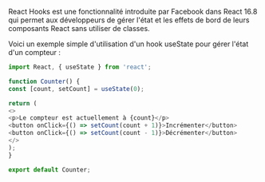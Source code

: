 React Hooks est une fonctionnalité introduite par Facebook dans React 16.8 qui permet aux développeurs de gérer l'état et les effets de bord de leurs composants React sans utiliser de classes.

Voici un exemple simple d'utilisation d'un hook useState pour gérer l'état d'un compteur :

```` js
import React, { useState } from 'react';

function Counter() {
const [count, setCount] = useState(0);

return (
<>
<p>Le compteur est actuellement à {count}</p>
<button onClick={() => setCount(count + 1)}>Incrémenter</button>
<button onClick={() => setCount(count - 1)}>Décrémenter</button>
</>
);
}

export default Counter;
````